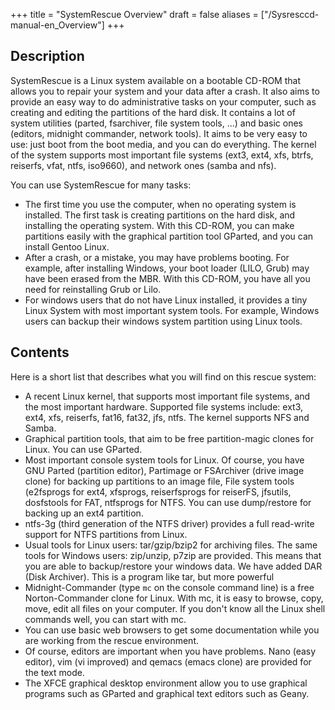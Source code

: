 +++
title = "SystemRescue Overview"
draft = false
aliases = ["/Sysresccd-manual-en_Overview"]
+++

## Description
SystemRescue is a Linux system available on a bootable CD-ROM that allows you
to repair your system and your data after a crash. It also aims to provide an
easy way to do administrative tasks on your computer, such as creating and
editing the partitions of the hard disk. It contains a lot of system utilities
(parted, fsarchiver, file system tools, ...) and basic ones (editors, midnight
commander, network tools). It aims to be very easy to use: just boot from the
boot media, and you can do everything. The kernel of the system supports most
important file systems (ext3, ext4, xfs, btrfs, reiserfs, vfat, ntfs, iso9660),
and network ones (samba and nfs).

You can use SystemRescue for many tasks:

* The first time you use the computer, when no operating system is installed.
  The first task is creating partitions on the hard disk, and installing the
  operating system. With this CD-ROM, you can make partitions easily with the
  graphical partition tool GParted, and you can install Gentoo Linux.
* After a crash, or a mistake, you may have problems booting. For example, after
  installing Windows, your boot loader (LILO, Grub) may have been erased from the
  MBR. With this CD-ROM, you have all you need for reinstalling Grub or Lilo.
* For windows users that do not have Linux installed, it provides a tiny Linux
  System with most important system tools. For example, Windows users can backup
  their windows system partition using Linux tools.

## Contents

Here is a short list that describes what you will find on this rescue system:

* A recent Linux kernel, that supports most important file systems, and the most
  important hardware. Supported file systems include: ext3, ext4, xfs, reiserfs,
  fat16, fat32, jfs, ntfs. The kernel supports NFS and Samba.
* Graphical partition tools, that aim to be free partition-magic clones for
  Linux. You can use GParted.
* Most important console system tools for Linux. Of course, you have GNU Parted
  (partition editor), Partimage or FSArchiver (drive image clone) for backing up
  partitions to an image file, File system tools (e2fsprogs for ext4, xfsprogs,
  reiserfsprogs for reiserFS, jfsutils, dosfstools for FAT,
  ntfsprogs for NTFS. You can use dump/restore for backing up an ext4 partition.
* ntfs-3g (third generation of the NTFS driver) provides a full read-write
  support for NTFS partitions from Linux.
* Usual tools for Linux users: tar/gzip/bzip2 for archiving files. The same
  tools for Windows users: zip/unzip, p7zip are provided. This means
  that you are able to backup/restore your windows data. We have added DAR
  (Disk Archiver). This is a program like tar, but more powerful
* Midnight-Commander (type ```mc``` on the console command line) is a free
  Norton-Commander clone for Linux. With mc, it is easy to browse, copy, move,
  edit all files on your computer. If you don't know all the Linux shell
  commands well, you can start with mc.
* You can use basic web browsers to get some documentation while you are working
  from the rescue environment.
* Of course, editors are important when you have problems. Nano (easy editor),
  vim (vi improved) and qemacs (emacs clone) are provided for the text mode.
* The XFCE graphical desktop environment allow you to use graphical programs
  such as GParted and graphical text editors such as Geany.
